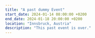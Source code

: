 ```yaml
---
title: "A past dummy Event"
start_date: 2024-01-14 08:00:00 +0200
end_date: 2024-01-18 20:00:00 +0200
location: "Innsbruck, Austria"
description: "This past event is over."
---
```


